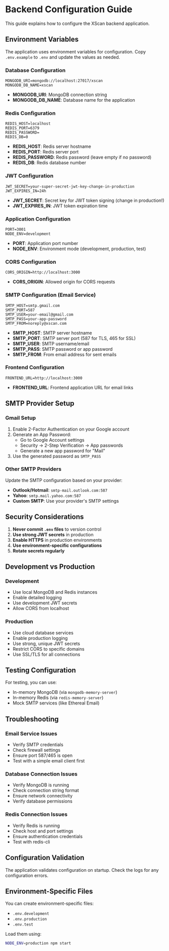 # Backend Configuration Guide

This guide explains how to configure the XScan backend application.

## Environment Variables

The application uses environment variables for configuration. Copy `.env.example` to `.env` and update the values as needed.

### Database Configuration

```env
MONGODB_URI=mongodb://localhost:27017/xscan
MONGODB_DB_NAME=xscan
```

- **MONGODB_URI**: MongoDB connection string
- **MONGODB_DB_NAME**: Database name for the application

### Redis Configuration

```env
REDIS_HOST=localhost
REDIS_PORT=6379
REDIS_PASSWORD=
REDIS_DB=0
```

- **REDIS_HOST**: Redis server hostname
- **REDIS_PORT**: Redis server port
- **REDIS_PASSWORD**: Redis password (leave empty if no password)
- **REDIS_DB**: Redis database number

### JWT Configuration

```env
JWT_SECRET=your-super-secret-jwt-key-change-in-production
JWT_EXPIRES_IN=24h
```

- **JWT_SECRET**: Secret key for JWT token signing (change in production!)
- **JWT_EXPIRES_IN**: JWT token expiration time

### Application Configuration

```env
PORT=3001
NODE_ENV=development
```

- **PORT**: Application port number
- **NODE_ENV**: Environment mode (development, production, test)

### CORS Configuration

```env
CORS_ORIGIN=http://localhost:3000
```

- **CORS_ORIGIN**: Allowed origin for CORS requests

### SMTP Configuration (Email Service)

```env
SMTP_HOST=smtp.gmail.com
SMTP_PORT=587
SMTP_USER=your-email@gmail.com
SMTP_PASS=your-app-password
SMTP_FROM=noreply@xscan.com
```

- **SMTP_HOST**: SMTP server hostname
- **SMTP_PORT**: SMTP server port (587 for TLS, 465 for SSL)
- **SMTP_USER**: SMTP username/email
- **SMTP_PASS**: SMTP password or app password
- **SMTP_FROM**: From email address for sent emails

### Frontend Configuration

```env
FRONTEND_URL=http://localhost:3000
```

- **FRONTEND_URL**: Frontend application URL for email links

## SMTP Provider Setup

### Gmail Setup

1. Enable 2-Factor Authentication on your Google account
2. Generate an App Password:
   - Go to Google Account settings
   - Security → 2-Step Verification → App passwords
   - Generate a new app password for "Mail"
3. Use the generated password as `SMTP_PASS`

### Other SMTP Providers

Update the SMTP configuration based on your provider:

- **Outlook/Hotmail**: `smtp-mail.outlook.com:587`
- **Yahoo**: `smtp.mail.yahoo.com:587`
- **Custom SMTP**: Use your provider's SMTP settings

## Security Considerations

1. **Never commit `.env` files** to version control
2. **Use strong JWT secrets** in production
3. **Enable HTTPS** in production environments
4. **Use environment-specific configurations**
5. **Rotate secrets regularly**

## Development vs Production

### Development
- Use local MongoDB and Redis instances
- Enable detailed logging
- Use development JWT secrets
- Allow CORS from localhost

### Production
- Use cloud database services
- Enable production logging
- Use strong, unique JWT secrets
- Restrict CORS to specific domains
- Use SSL/TLS for all connections

## Testing Configuration

For testing, you can use:
- In-memory MongoDB (via `mongodb-memory-server`)
- In-memory Redis (via `redis-memory-server`)
- Mock SMTP services (like Ethereal Email)

## Troubleshooting

### Email Service Issues
- Verify SMTP credentials
- Check firewall settings
- Ensure port 587/465 is open
- Test with a simple email client first

### Database Connection Issues
- Verify MongoDB is running
- Check connection string format
- Ensure network connectivity
- Verify database permissions

### Redis Connection Issues
- Verify Redis is running
- Check host and port settings
- Ensure authentication credentials
- Test with redis-cli

## Configuration Validation

The application validates configuration on startup. Check the logs for any configuration errors.

## Environment-Specific Files

You can create environment-specific files:
- `.env.development`
- `.env.production`
- `.env.test`

Load them using:
```bash
NODE_ENV=production npm start
``` 